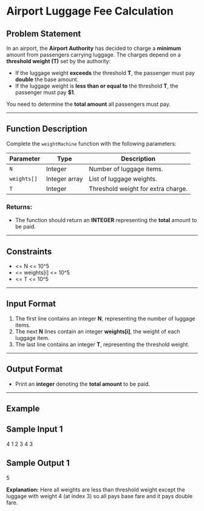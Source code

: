 # **Airport Luggage Fee Calculation**

## **Problem Statement**  
In an airport, the **Airport Authority** has decided to charge a **minimum** amount from passengers carrying luggage. The charges depend on a **threshold weight (T)** set by the authority:  

- If the luggage weight **exceeds** the threshold **T**, the passenger must pay **double** the base amount.
- If the luggage weight is **less than or equal to** the threshold **T**, the passenger must pay **$1**.  

You need to determine the **total amount** all passengers must pay.

---

## **Function Description**  
Complete the `weightMachine` function with the following parameters:

| Parameter      | Type          | Description |
|---------------|--------------|-------------|
| `N`          | Integer       | Number of luggage items. |
| `weights[]`  | Integer array | List of luggage weights. |
| `T`          | Integer       | Threshold weight for extra charge. |

### **Returns:**  
- The function should return an **INTEGER** representing the **total** amount to be paid.

---

## **Constraints**  
- <= N <= 10^5
- <= weights[i] <= 10^5
- <= T <= 10^5 

---

## **Input Format**  
1. The first line contains an integer **N**, representing the number of luggage items.  
2. The next **N** lines contain an integer **weights[i]**, the weight of each luggage item.  
3. The last line contains an integer **T**, representing the threshold weight.

---

## **Output Format**  
- Print an **integer** denoting the **total amount** to be paid.

---

## **Example**  

## **Sample Input 1**
4
1
2
3
4
3

## **Sample Output 1**
5

**Explanation:**
Here all weights are less than threshold weight except the luggage with weight 4 (at index 3) so all pays base fare and it pays double fare.
